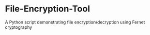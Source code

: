 # File-Encryption-Tool
A Python script demonstrating file encryption/decryption using Fernet cryptography
